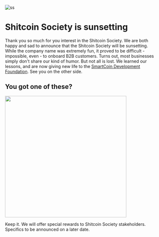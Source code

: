 ![ss](https://github.com/user-attachments/assets/f7c9919f-efd3-412f-a988-ed53d4e2b1b4)

# Shitcoin Society is sunsetting

Thank you so much for you interest in the Shitcoin Society. We are both happy and sad to announce that the Shitcoin Society will be sunsetting. While the company name was extremely fun, it proved to be difficult - impossible, even - to onboard B2B customers. Turns out, most businesses simply don't share our kind of humor. But not all is lost. We learned our lessons, and are now giving new life to the [SmartCoin Development Foundation](https://www.smartcoin.dev). See you on the other side.

## You got one of these?

<img src="https://github.com/user-attachments/assets/2d148a06-cecb-4bb8-9fcf-984036535ba1" width="400">

Keep it. We will offer special rewards to Shitcoin Society stakeholders. Specifics to be announced on a later date.
